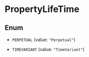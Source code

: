 

# PropertyLifeTime

## Enum


* `PERPETUAL` (value: `"Perpetual"`)

* `TIMEVARIANT` (value: `"TimeVariant"`)




